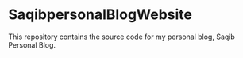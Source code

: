 # SaqibpersonalBlogWebsite
This repository contains the source code for my personal blog, Saqib Personal Blog.

